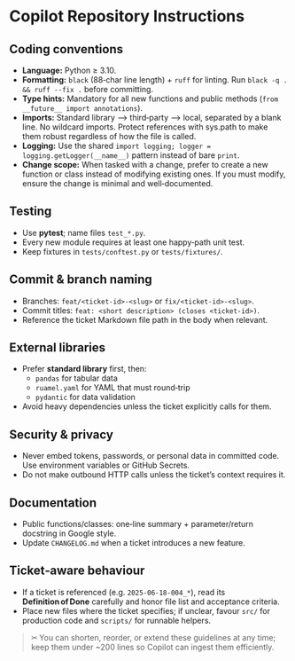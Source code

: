 # Copilot Repository Instructions

## Coding conventions
* **Language:** Python ≥ 3.10.  
* **Formatting:** `black` (88‑char line length) + `ruff` for linting.  Run `black -q . && ruff --fix .` before committing.
* **Type hints:** Mandatory for all new functions and public methods (`from __future__ import annotations`).
* **Imports:** Standard library ⟶ third‑party ⟶ local, separated by a blank line.  No wildcard imports.   Protect references with sys.path to make them robust regardless of how the file is called.
* **Logging:** Use the shared `import logging; logger = logging.getLogger(__name__)` pattern instead of bare `print`.
* **Change scope:** When tasked with a change, prefer to create a new function or class instead of modifying existing ones.  If you must modify, ensure the change is minimal and well‑documented.

## Testing
* Use **pytest**; name files `test_*.py`.
* Every new module requires at least one happy‑path unit test.
* Keep fixtures in `tests/conftest.py` or `tests/fixtures/`.

## Commit & branch naming
* Branches: `feat/<ticket‑id>‑<slug>` or `fix/<ticket‑id>‑<slug>`.
* Commit titles: `feat: <short description> (closes <ticket‑id>)`.
* Reference the ticket Markdown file path in the body when relevant.

## External libraries
* Prefer **standard library** first, then:  
  - `pandas` for tabular data  
  - `ruamel.yaml` for YAML that must round‑trip  
  - `pydantic` for data validation  
* Avoid heavy dependencies unless the ticket explicitly calls for them.

## Security & privacy
* Never embed tokens, passwords, or personal data in committed code.  Use environment variables or GitHub Secrets.
* Do not make outbound HTTP calls unless the ticket’s context requires it.

## Documentation
* Public functions/classes: one‑line summary + parameter/return docstring in Google style.
* Update `CHANGELOG.md` when a ticket introduces a new feature.

## Ticket‑aware behaviour
* If a ticket is referenced (e.g. `2025‑06‑18‑004_*`), read its **Definition of Done** carefully and honor file list and acceptance criteria.
* Place new files where the ticket specifies; if unclear, favour `src/` for production code and `scripts/` for runnable helpers.

> ✂ You can shorten, reorder, or extend these guidelines at any time; keep them under ~200 lines so Copilot can ingest them efficiently.
